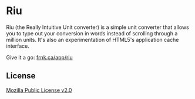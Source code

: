 Riu
===

Riu (the Really Intuitive Unit converter) is a simple unit converter that allows you to type out your conversion in words instead of scrolling through a million units. It's also an experimentation of HTML5's application cache interface.

Give it a go: [frnk.ca/app/riu](http://frnk.ca/app/riu/)

License
---

[Mozilla Public License v2.0](https://www.mozilla.org/MPL/2.0/)